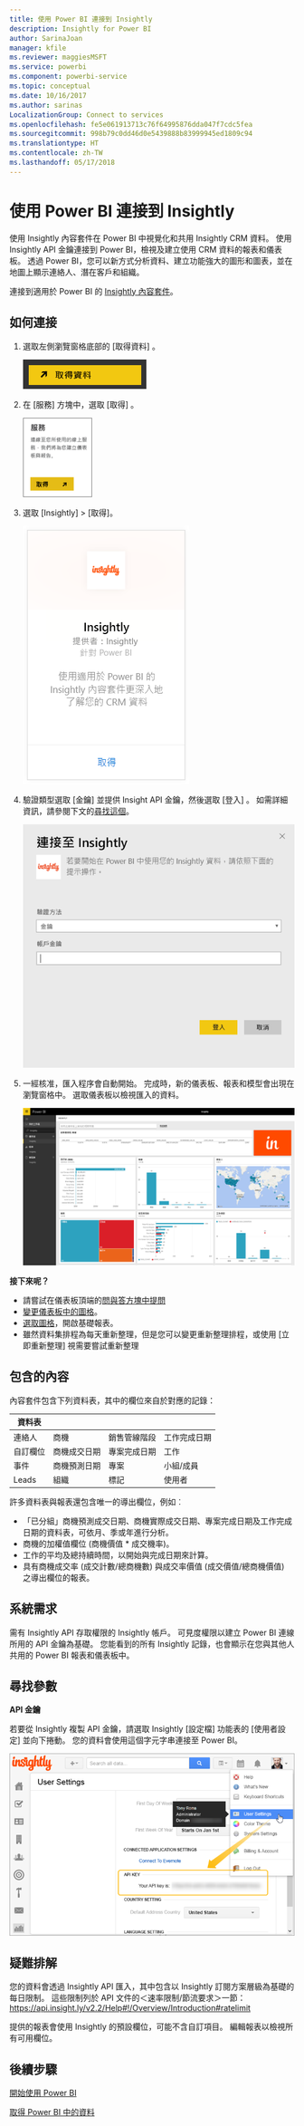 ```yaml
---
title: 使用 Power BI 連接到 Insightly
description: Insightly for Power BI
author: SarinaJoan
manager: kfile
ms.reviewer: maggiesMSFT
ms.service: powerbi
ms.component: powerbi-service
ms.topic: conceptual
ms.date: 10/16/2017
ms.author: sarinas
LocalizationGroup: Connect to services
ms.openlocfilehash: fe5e061913713c76f64995876dda047f7cdc5fea
ms.sourcegitcommit: 998b79c0dd46d0e5439888b83999945ed1809c94
ms.translationtype: HT
ms.contentlocale: zh-TW
ms.lasthandoff: 05/17/2018
---
```

# <a name="connect-to-insightly-with-power-bi"></a>使用 Power BI 連接到 Insightly
使用 Insightly 內容套件在 Power BI 中視覺化和共用 Insightly CRM 資料。 使用 Insightly API 金鑰連接到 Power BI，檢視及建立使用 CRM 資料的報表和儀表板。 透過 Power BI，您可以新方式分析資料、建立功能強大的圖形和圖表，並在地圖上顯示連絡人、潛在客戶和組織。

連接到適用於 Power BI 的 [Insightly 內容套件](https://app.powerbi.com/getdata/services/insightly)。

## <a name="how-to-connect"></a>如何連接
1. 選取左側瀏覽窗格底部的 [取得資料]  。
   
   ![](media/service-connect-to-insightly/getdata.png)
2. 在 [服務]  方塊中，選取 [取得] 。
   
   ![](media/service-connect-to-insightly/services.png)
3. 選取 [Insightly] \> [取得]。
   
   ![](media/service-connect-to-insightly/insightly.png)
4. 驗證類型選取 [金鑰]  並提供 Insight API 金鑰，然後選取 [登入] 。 如需詳細資訊，請參閱下文的[尋找這個](#FindingParams)。
   
   ![](media/service-connect-to-insightly/creds.png)
5. 一經核准，匯入程序會自動開始。 完成時，新的儀表板、報表和模型會出現在瀏覽窗格中。 選取儀表板以檢視匯入的資料。
   
     ![](media/service-connect-to-insightly/dashboard.png)

**接下來呢？**

* 請嘗試在儀表板頂端的[問與答方塊中提問](power-bi-q-and-a.md)
* [變更儀表板中的圖格](service-dashboard-edit-tile.md)。
* [選取圖格](service-dashboard-tiles.md)，開啟基礎報表。
* 雖然資料集排程為每天重新整理，但是您可以變更重新整理排程，或使用 [立即重新整理] 視需要嘗試重新整理

## <a name="whats-included"></a>包含的內容
內容套件包含下列資料表，其中的欄位來自於對應的記錄：

| 資料表 |  |  |  |
| --- | --- | --- | --- |
| 連絡人 |商機 |銷售管線階段 |工作完成日期 |
| 自訂欄位 |商機成交日期 |專案完成日期 |工作 |
| 事件 |商機預測日期 |專案 |小組/成員 |
| Leads |組織 |標記 |使用者 |

許多資料表與報表還包含唯一的導出欄位，例如︰  

* 「已分組」商機預測成交日期、商機實際成交日期、專案完成日期及工作完成日期的資料表，可依月、季或年進行分析。  
* 商機的加權值欄位 (商機價值 * 成交機率)。  
* 工作的平均及總持續時間，以開始與完成日期來計算。  
* 具有商機成交率 (成交計數/總商機數) 與成交率價值 (成交價值/總商機價值) 之導出欄位的報表。  

## <a name="system-requirements"></a>系統需求
需有 Insightly API 存取權限的 Insightly 帳戶。 可見度權限以建立 Power BI 連線所用的 API 金鑰為基礎。 您能看到的所有 Insightly 記錄，也會顯示在您與其他人共用的 Power BI 報表和儀表板中。

<a name="FindingParams"></a>

## <a name="finding-parameters"></a>尋找參數
**API 金鑰**

若要從 Insightly 複製 API 金鑰，請選取 Insightly [設定檔] 功能表的 [使用者設定] 並向下捲動。 您的資料會使用這個字元字串連接至 Power BI。

![](media/service-connect-to-insightly/findapi.png)

## <a name="troubleshooting"></a>疑難排解
您的資料會透過 Insightly API 匯入，其中包含以 Insightly 訂閱方案層級為基礎的每日限制。 這些限制列於 API 文件的＜速率限制/節流要求＞一節：https://api.insight.ly/v2.2/Help#!/Overview/Introduction#ratelimit

提供的報表會使用 Insightly 的預設欄位，可能不含自訂項目。 編輯報表以檢視所有可用欄位。

## <a name="next-steps"></a>後續步驟
[開始使用 Power BI](service-get-started.md)

[取得 Power BI 中的資料](service-get-data.md)

